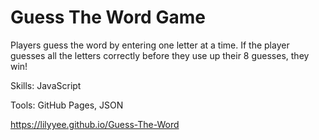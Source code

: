 # Guess The Word Game

Players guess the word by entering one letter at a time. If the player guesses all the letters correctly before they use up their 8 guesses, they win!

Skills: JavaScript

Tools: GitHub Pages, JSON

https://lilyyee.github.io/Guess-The-Word


